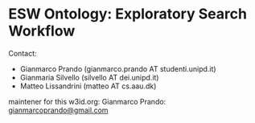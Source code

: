 # ESW Ontology: Exploratory Search Workflow

Contact:

* Gianmarco Prando (gianmarco.prando AT studenti.unipd.it)
* Gianmaria Silvello (silvello AT dei.unipd.it)
* Matteo Lissandrini (matteo AT cs.aau.dk)

maintener for this w3id.org: Gianmarco Prando: gianmarcoprando@gmail.com
